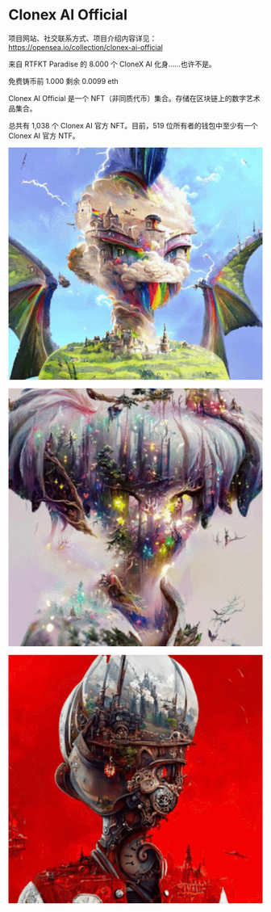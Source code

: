 # Clonex AI Official

项目网站、社交联系方式、项目介绍内容详见：https://opensea.io/collection/clonex-ai-official

来自 RTFKT Paradise 的 8.000 个 CloneX AI 化身……也许不是。

免费铸币前 1.000 剩余 0.0099 eth

Clonex AI Official 是一个 NFT（非同质代币）集合。存储在区块链上的数字艺术品集合。

总共有 1,038 个 Clonex AI 官方 NFT。目前，519 位所有者的钱包中至少有一个 Clonex AI 官方 NTF。

![nft](01.png)

![nft](02.png)

![nft](03.png)

